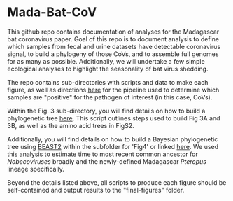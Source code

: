 # Mada-Bat-CoV

This github repo contains documentation of analyses for the Madagascar bat coronavirus paper. Goal of this repo is to document analysis to define which samples from fecal and urine datasets have detectable coronavirus signal, to build a phylogeny of those CoVs, and to assemble full genomes for as many as possible. Additionally, we will undertake a few simple ecological analyses to highlight the seasonality of bat virus shedding.

The repo contains sub-directories with scripts and data to make each figure, as well as directions [here](https://github.com/brooklabteam/Mada-Bat-CoV/blob/main/contig-blast-directions.md) for the pipeline used to determine which samples are "positive" for the pathogen of interest (in this case, CoVs).

Within  the Fig. 3 sub-directory, you will find details on how to build a phylogenetic tree [here](https://github.com/brooklabteam/Mada-Bat-CoV/blob/main/Fig3/Phylo-Tree-Directions.md). This script outlines steps used to build Fig 3A and 3B, as well as the amino acid trees in FigS2.

Additionally, you will find details on how to build a Bayesian phylogenetic tree using [BEAST2](http://www.beast2.org/) within the subfolder for 'Fig4' or linked [here](https://github.com/brooklabteam/Mada-Bat-CoV/blob/main/Fig4/beast-tree-intstructions.md). We used this analysis to estimate time to most recent common ancestor for *Nobecoviruses* broadly and the newly-defined Madagascar *Pteropus* lineage specifically.

Beyond the details listed above, all scripts to produce each figure should be self-contained and output results to the "final-figures" folder.



